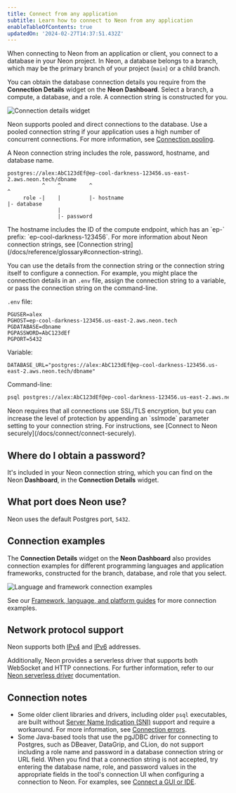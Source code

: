 ```yaml
---
title: Connect from any application
subtitle: Learn how to connect to Neon from any application
enableTableOfContents: true
updatedOn: '2024-02-27T14:37:51.432Z'
---
```

When connecting to Neon from an application or client, you connect to a database in your Neon project. In Neon, a database belongs to a branch, which may be the primary branch of your project (`main`) or a child branch.

You can obtain the database connection details you require from the **Connection Details** widget on the **Neon Dashboard**. Select a branch, a compute, a database, and a role. A connection string is constructed for you.

![Connection details widget](/docs/connect/connection_details.png)

Neon supports pooled and direct connections to the database. Use a pooled connection string if your application uses a high number of concurrent connections. For more information, see [Connection pooling](/docs/connect/connection-pooling#connection-pooling).

A Neon connection string includes the role, password, hostname, and database name.

```text
postgres://alex:AbC123dEf@ep-cool-darkness-123456.us-east-2.aws.neon.tech/dbname
           ^    ^         ^                                               ^
     role -|    |         |- hostname                                     |- database
                |
                |- password
```

<Admonition type="note">
The hostname includes the ID of the compute endpoint, which has an `ep-` prefix: `ep-cool-darkness-123456`. For more information about Neon connection strings, see [Connection string](/docs/reference/glossary#connection-string).
</Admonition>

You can use the details from the connection string or the connection string itself to configure a connection. For example, you might place the connection details in an `.env` file, assign the connection string to a variable, or pass the connection string on the command-line.

`.env` file:

```text
PGUSER=alex
PGHOST=ep-cool-darkness-123456.us-east-2.aws.neon.tech
PGDATABASE=dbname
PGPASSWORD=AbC123dEf
PGPORT=5432
```

Variable:

```text shouldWrap
DATABASE_URL="postgres://alex:AbC123dEf@ep-cool-darkness-123456.us-east-2.aws.neon.tech/dbname"
```

Command-line:

```bash shouldWrap
psql postgres://alex:AbC123dEf@ep-cool-darkness-123456.us-east-2.aws.neon.tech/dbname
```

<Admonition type="note">
Neon requires that all connections use SSL/TLS encryption, but you can increase the level of protection by appending an `sslmode` parameter setting to your connection string. For instructions, see [Connect to Neon securely](/docs/connect/connect-securely).
</Admonition>

## Where do I obtain a password?

It's included in your Neon connection string, which you can find on the Neon **Dashboard**, in the **Connection Details** widget.

## What port does Neon use?

Neon uses the default Postgres port, `5432`.

## Connection examples

The **Connection Details** widget on the **Neon Dashboard** also provides connection examples for different programming languages and application frameworks, constructed for the branch, database, and role that you select.

![Language and framework connection examples](/docs/connect/code_connection_examples.png)

See our [Framework, language, and platform guides](https://neon.tech/docs/guides/guides-intro) for more connection examples.

## Network protocol support

Neon supports both [IPv4](https://en.wikipedia.org/wiki/Internet_Protocol_version_4) and [IPv6](https://en.wikipedia.org/wiki/IPv6) addresses.

Additionally, Neon provides a serverless driver that supports both WebSocket and HTTP connections. For further information, refer to our [Neon serverless driver](/docs/serverless/serverless-driver) documentation.

## Connection notes

- Some older client libraries and drivers, including older `psql` executables, are built without [Server Name Indication (SNI)](/docs/reference/glossary#sni) support and require a workaround. For more information, see [Connection errors](/docs/connect/connection-errors).
- Some Java-based tools that use the pgJDBC driver for connecting to Postgres, such as DBeaver, DataGrip, and CLion, do not support including a role name and password in a database connection string or URL field. When you find that a connection string is not accepted, try entering the database name, role, and password values in the appropriate fields in the tool's connection UI when configuring a connection to Neon. For examples, see [Connect a GUI or IDE](/docs/connect/connect-postgres-gui#connect-to-the-database).

<NeedHelp/>
